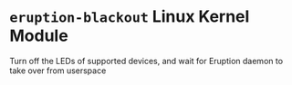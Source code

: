 # `eruption-blackout` Linux Kernel Module

Turn off the LEDs of supported devices, and wait for Eruption daemon to take over from userspace
